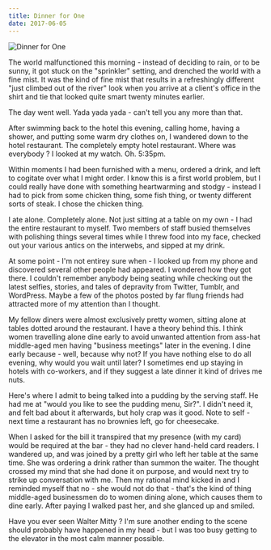 ```yaml
---
title: Dinner for One
date: 2017-06-05
---
```


![Dinner for One](https://source.unsplash.com/npxXWgQ33ZQ/1600x900)

The world malfunctioned this morning - instead of deciding to rain, or to be sunny, it got stuck on the "sprinkler" setting, and drenched the world with a fine mist. It was the kind of fine mist that results in a refreshingly different "just climbed out of the river" look when you arrive at a client's office in the shirt and tie that looked quite smart twenty minutes earlier.

The day went well. Yada yada yada - can't tell you any more than that.

After swimming back to the hotel this evening, calling home, having a shower, and putting some warm dry clothes on, I wandered down to the hotel restaurant. The completely empty hotel restaurant. Where was everybody ? I looked at my watch. Oh. 5:35pm.

Within moments I had been furnished with a menu, ordered a drink, and left to cogitate over what I might order. I know this is a first world problem, but I could really have done with something heartwarming and stodgy - instead I had to pick from some chicken thing, some fish thing, or twenty different sorts of steak. I chose the chicken thing.

I ate alone. Completely alone. Not just sitting at a table on my own - I had the entire restaurant to myself. Two members of staff busied themselves with polishing things several times while I threw food into my face, checked out your various antics on the interwebs, and sipped at my drink.

At some point - I'm not entirey sure when - I looked up from my phone and discovered several other people had appeared. I wondered how they got there. I couldn't remember anybody being seating while checking out the latest selfies, stories, and tales of depravity from Twitter, Tumblr, and WordPress. Maybe a few of the photos posted by far flung friends had attracted more of my attention than I thought.

My fellow diners were almost exclusively pretty women, sitting alone at tables dotted around the restaurant. I have a theory behind this. I think women travelling alone dine early to avoid unwanted attention from ass-hat middle-aged men having "business meetings" later in the evening. I dine early because - well, because why not? If you have nothing else to do all evening, why would you wait until later? I sometimes end up staying in hotels with co-workers, and if they suggest a late dinner it kind of drives me nuts.

Here's where I admit to being talked into a pudding by the serving staff. He had me at "would you like to see the pudding menu, Sir?". I didn't need it, and felt bad about it afterwards, but holy crap was it good. Note to self - next time a restaurant has no brownies left, go for cheesecake.

When I asked for the bill it transpired that my presence (with my card) would be required at the bar - they had no clever hand-held card readers. I wandered up, and was joined by a pretty girl who left her table at the same time. She was ordering a drink rather than summon the waiter. The thought crossed my mind that she had done it on purpose, and would next try to strike up conversation with me. Then my rational mind kicked in and I reminded myself that no - she would not do that - that's the kind of thing middle-aged businessmen do to women dining alone, which causes them to dine early. After paying I walked past her, and she glanced up and smiled.

Have you ever seen Walter Mitty ? I'm sure another ending to the scene should probably have happened in my head - but I was too busy getting to the elevator in the most calm manner possible.
